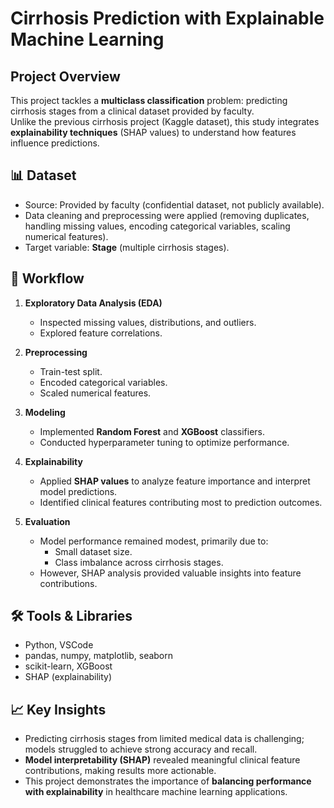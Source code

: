 # Cirrhosis Prediction with Explainable Machine Learning
## Project Overview  
This project tackles a **multiclass classification** problem: predicting cirrhosis stages from a clinical dataset provided by faculty.  
Unlike the previous cirrhosis project (Kaggle dataset), this study integrates **explainability techniques** (SHAP values) to understand how features influence predictions.  

## 📊 Dataset  
- Source: Provided by faculty (confidential dataset, not publicly available).  
- Data cleaning and preprocessing were applied (removing duplicates, handling missing values, encoding categorical variables, scaling numerical features).  
- Target variable: **Stage** (multiple cirrhosis stages).  

## 🔄 Workflow  
1. **Exploratory Data Analysis (EDA)**  
   - Inspected missing values, distributions, and outliers.  
   - Explored feature correlations.  

2. **Preprocessing**  
   - Train-test split.
   - Encoded categorical variables.  
   - Scaled numerical features.  

4. **Modeling**  
   - Implemented **Random Forest** and **XGBoost** classifiers.  
   - Conducted hyperparameter tuning to optimize performance.  

5. **Explainability**  
   - Applied **SHAP values** to analyze feature importance and interpret model predictions.  
   - Identified clinical features contributing most to prediction outcomes.  

6. **Evaluation**  
   - Model performance remained modest, primarily due to:  
     - Small dataset size.  
     - Class imbalance across cirrhosis stages.  
   - However, SHAP analysis provided valuable insights into feature contributions.  

## 🛠️ Tools & Libraries  
- Python, VSCode  
- pandas, numpy, matplotlib, seaborn  
- scikit-learn, XGBoost  
- SHAP (explainability)  

## 📈 Key Insights  
- Predicting cirrhosis stages from limited medical data is challenging; models struggled to achieve strong accuracy and recall.  
- **Model interpretability (SHAP)** revealed meaningful clinical feature contributions, making results more actionable.  
- This project demonstrates the importance of **balancing performance with explainability** in healthcare machine learning applications.  
